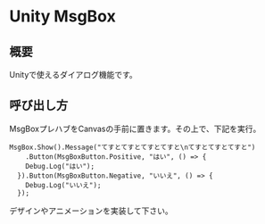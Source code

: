 # Unity MsgBox

## 概要

Unityで使えるダイアログ機能です。

## 呼び出し方

MsgBoxプレハブをCanvasの手前に置きます。その上で、下記を実行。

    MsgBox.Show().Message("てすとてすとてすとてすと\nてすとてすとてすと")
    	.Button(MsgBoxButton.Positive, "はい", () => {
        Debug.Log("はい");
      }).Button(MsgBoxButton.Negative, "いいえ", () => {
        Debug.Log("いいえ");
      });

デザインやアニメーションを実装して下さい。
